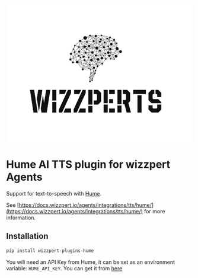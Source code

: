 ![Wizzpert Logo](wizzpert-plugins/assets/logo.png)

# Hume AI TTS plugin for wizzpert Agents

Support for text-to-speech with [Hume](https://www.hume.ai/).

See [https://docs.wizzpert.io/agents/integrations/tts/hume/](https://docs.wizzpert.io/agents/integrations/tts/hume/) for more information.

## Installation

```bash
pip install wizzpert-plugins-hume
```

You will need an API Key from Hume, it can be set as an environment variable: `HUME_API_KEY`. You can get it from [here](https://platform.hume.ai/settings/keys)

